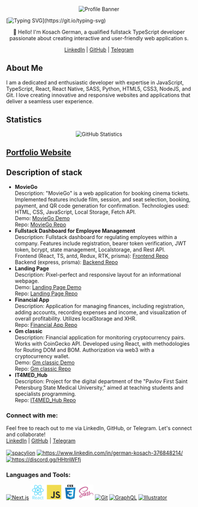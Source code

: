 <p align="center">
  <img src="https://www.codewars.com/users/Spacylion/badges/micro" alt="Profile Banner" />
</p>


[![Typing SVG](https://readme-typing-svg.herokuapp.com?color=%2336BCF7&lines=German+Kosach+Fullstack+Developer!)](https://git.io/typing-svg)


<p align="center">👋 Hello! I'm Kosach German, a qualified fullstack TypeScript developer passionate about creating interactive and user-friendly web application s.</p>

<p align="center">
  <a href="https://www.linkedin.com/in/german-kosach-376848214/">LinkedIn</a> | <a href="https://github.com/Spacylion">GitHub</a> | <a href="https://t.me/drdev">Telegram</a>
</p>

<h2>About Me</h2>

<p>
  I am a dedicated and enthusiastic developer with expertise in JavaScript, TypeScript, React, React Native, SASS, Python, HTML5, CSS3, NodeJS, and Git. I love creating innovative and responsive websites and applications that deliver a seamless user experience.
</p>

<h2>Statistics</h2>

<p align="center">
  <img src="https://github-readme-stats.vercel.app/api?username=Spacylion&show_icons=true&count_private=true&hide=prs&theme=radical" alt="GitHub Statistics" />
</p>

<p align="center">
<h2>  <a href="https://drdev.tech/">  Portfolio Website</a> 
  </h2>
</p>

  <h2>Description of stack</h2>
   <ul>
      <li>
        <strong>MovieGo</strong>
        <br>
        Description: "MovieGo" is a web application for booking cinema tickets. Implemented features include film, session, and seat selection, booking, payment, and QR code generation for confirmation. Technologies used: HTML, CSS, JavaScript, Local Storage, Fetch API.
        <br>
        Demo: <a href="https://spacylion.github.io/CinemaFrontendAPI/" target="_blank">MovieGo Demo</a>
        <br>
        Repo: <a href="https://github.com/Spacylion/CinemaFrontendAPI" target="_blank">MovieGo Repo</a>
      </li>
  <li>
        <strong>Fullstack Dashboard for Employee Management</strong>
        <br>
        Description: Fullstack dashboard for regulating employees within a company. Features include registration, bearer token verification, JWT token, bcrypt, state management, Localstorage, and Rest API.
        <br>
        Frontend (React, TS, antd, Redux, RTK, prisma): <a href="https://github.com/Spacylion/dashboard_client/tree/master" target="_blank">Frontend Repo</a>
        <br>
       Backend (express, prisma): <a href="https://github.com/Spacylion/dashboard_employees/tree/master" target="_blank">Backend Repo</a>
      </li>
  <li>
        <strong>Landing Page</strong>
        <br>
        Description: Pixel-perfect and responsive layout for an informational webpage.
        <br>
        Demo: <a href="https://spacylion.github.io/" target="_blank">Landing Page Demo</a>
        <br>
        Repo: <a href="https://github.com/Spacylion" target="_blank">Landing Page Repo</a>
      </li>

  <li>
        <strong>Financial App</strong>
        <br>
        Description: Application for managing finances, including registration, adding accounts, recording expenses and income, and visualization of overall profitability. Utilizes localStorage and XHR.
        <br>
        Repo: <a href="https://github.com/Spacylion/financial-application-js" target="_blank">Financial App Repo</a>
      </li>
   <li>
        <strong>Gm classic</strong>
        <br>
        Description: Financial application for monitoring cryptocurrency pairs. Works with CoinGecko API. Developed using React, with methodologies for Routing DOM and BOM. Authorization via web3 with a cryptocurrency wallet.
        <br>
        Demo: <a href="https://effulgent-duckanoo-518f73.netlify.app/" target="_blank">Gm classic Demo</a>
      <br>
        Repo: <a href="https://github.com/Spacylion/gmcwhitepaper " target="_blank">Gm classic Repo</a>
      </li>
  <li>
        <strong>IT4MED_Hub</strong>
        <br>
        Description: Project for the digital department of the "Pavlov First Saint Petersburg State Medical University," aimed at teaching students and specialists programming.
        <br>
        Repo: <a href="https://github.com/IT4MED" target="_blank">IT4MED_Hub Repo</a>
      </li>
  </ul>

<h3>Connect with me:</h3>
<p>
  Feel free to reach out to me via LinkedIn, GitHub, or Telegram. Let's connect and collaborate!<br/>
  <a href="https://www.linkedin.com/in/german-kosach-376848214/">LinkedIn</a> | <a href="https://github.com/Spacylion">GitHub</a> | <a href="https://t.me/SpacyDAO">Telegram</a>
</p>
<p>
  <a href="https://twitter.com/spacylion" target="blank"><img align="center" src="https://raw.githubusercontent.com/rahuldkjain/github-profile-readme-generator/master/src/images/icons/Social/twitter.svg" alt="spacylion" height="30" width="40" /></a>
  <a href="https://www.linkedin.com/in/german-kosach-376848214/" target="blank"><img align="center" src="https://raw.githubusercontent.com/rahuldkjain/github-profile-readme-generator/master/src/images/icons/Social/linked-in-alt.svg" alt="https://www.linkedin.com/in/german-kosach-376848214/" height="30" width="40" /></a>
  <a href="https://discord.gg/https://discord.gg/HHtnWFfj" target="blank"><img align="center" src="https://raw.githubusercontent.com/rahuldkjain/github-profile-readme-generator/master/src/images/icons/Social/discord.svg" alt="https://discord.gg/HHtnWFfj" height="30" width="40" /></a>
</p>

<h3>Languages and Tools:</h3>
<p>
  <a href="https://nextjs.org/" target="_blank" rel="noreferrer"><img src="https://img.shields.io/badge/-Next.js-000000?style=flat-square&logo=next.js" alt="Next.js" width="40" height="40" /></a>
  <a href="https://reactjs.org/" target="_blank" rel="noreferrer"><img src="https://raw.githubusercontent.com/devicons/devicon/master/icons/react/react-original-wordmark.svg" alt="React" width="40" height="40" /></a>
  <a href="https://developer.mozilla.org/en-US/docs/Web/JavaScript" target="_blank" rel="noreferrer"><img src="https://raw.githubusercontent.com/devicons/devicon/master/icons/javascript/javascript-original.svg" alt="JavaScript" width="40" height="40" /></a>
  <a href="https://www.w3schools.com/css/" target="_blank" rel="noreferrer"><img src="https://raw.githubusercontent.com/devicons/devicon/master/icons/css3/css3-original-wordmark.svg" alt="CSS" width="40" height="40" /></a>
  <a href="https://sass-lang.com" target="_blank" rel="noreferrer"><img src="https://raw.githubusercontent.com/devicons/devicon/master/icons/sass/sass-original.svg" alt="SASS" width="40" height="40" /></a>
  <a href="https://git-scm.com/" target="_blank" rel="noreferrer"><img src="https://www.vectorlogo.zone/logos/git-scm/git-scm-icon.svg" alt="Git" width="40" height="40" /></a>
  <a href="https://graphql.org" target="_blank" rel="noreferrer"><img src="https://www.vectorlogo.zone/logos/graphql/graphql-icon.svg" alt="GraphQL" width="40" height="40" /></a>
  <a href="https://www.adobe.com/in/products/illustrator.html" target="_blank" rel="noreferrer"><img src="https://www.vectorlogo.zone/logos/adobe_illustrator/adobe_illustrator-icon.svg" alt="Illustrator" width="40" height="40" /></a>
</p>


